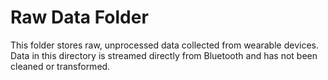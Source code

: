 # Raw Data Folder

This folder stores raw, unprocessed data collected from wearable devices. Data in this directory is streamed directly from Bluetooth and has not been cleaned or transformed.
